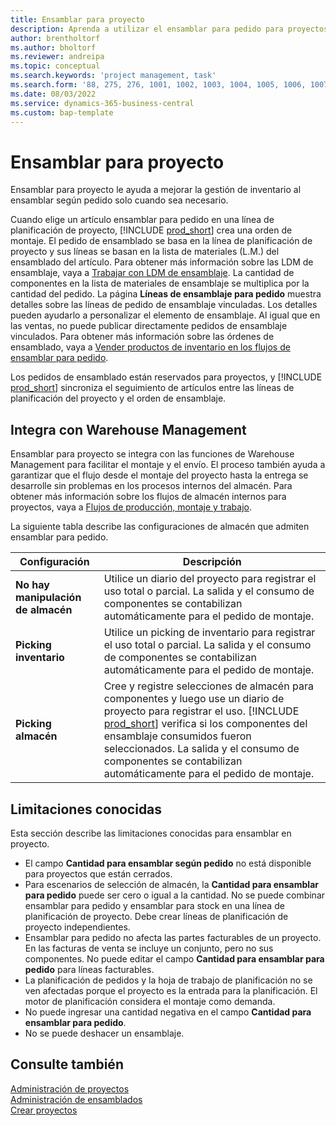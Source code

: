 ```yaml
---
title: Ensamblar para proyecto
description: Aprenda a utilizar el ensamblar para pedido para proyectos.
author: brentholtorf
ms.author: bholtorf
ms.reviewer: andreipa
ms.topic: conceptual
ms.search.keywords: 'project management, task'
ms.search.form: '88, 275, 276, 1001, 1002, 1003, 1004, 1005, 1006, 1007, 1020'
ms.date: 08/03/2022
ms.service: dynamics-365-business-central
ms.custom: bap-template
---
```

# Ensamblar para proyecto

Ensamblar para proyecto le ayuda a mejorar la gestión de inventario al ensamblar según pedido solo cuando sea necesario.

Cuando elige un artículo ensamblar para pedido en una línea de planificación de proyecto, [!INCLUDE [prod_short](includes/prod_short.md)] crea una orden de montaje. El pedido de ensamblado se basa en la línea de planificación de proyecto y sus líneas se basan en la lista de materiales (L.M.) del ensamblado del artículo. Para obtener más información sobre las LDM de ensamblaje, vaya a [Trabajar con LDM de ensamblaje](assembly-how-work-assembly-boms.md). La cantidad de componentes en la lista de materiales de ensamblaje se multiplica por la cantidad del pedido. La página **Líneas de ensamblaje para pedido** muestra detalles sobre las líneas de pedido de ensamblaje vinculadas. Los detalles pueden ayudarlo a personalizar el elemento de ensamblaje. Al igual que en las ventas, no puede publicar directamente pedidos de ensamblaje vinculados. Para obtener más información sobre las órdenes de ensamblado, vaya a [Vender productos de inventario en los flujos de ensamblar para pedido](assembly-how-to-sell-inventory-items-in-assemble-to-order-flows.md).

Los pedidos de ensamblado están reservados para proyectos, y [!INCLUDE [prod_short](includes/prod_short.md)] sincroniza el seguimiento de artículos entre las líneas de planificación del proyecto y el orden de ensamblaje.

## Integra con Warehouse Management

Ensamblar para proyecto se integra con las funciones de Warehouse Management para facilitar el montaje y el envío. El proceso también ayuda a garantizar que el flujo desde el montaje del proyecto hasta la entrega se desarrolle sin problemas en los procesos internos del almacén. Para obtener más información sobre los flujos de almacén internos para proyectos, vaya a [Flujos de producción, montaje y trabajo](design-details-internal-warehouse-flows.md#flows-to-and-from-assembly-in-a-basic-warehouse-configuration).

La siguiente tabla describe las configuraciones de almacén que admiten ensamblar para pedido.

|Configuración  |Descripción  |
|---------|---------|
|**No hay manipulación de almacén**|Utilice un diario del proyecto para registrar el uso total o parcial. La salida y el consumo de componentes se contabilizan automáticamente para el pedido de montaje.         |
|**Picking inventario**|Utilice un picking de inventario para registrar el uso total o parcial. La salida y el consumo de componentes se contabilizan automáticamente para el pedido de montaje.          |
|**Picking almacén**|Cree y registre selecciones de almacén para componentes y luego use un diario de proyecto para registrar el uso. [!INCLUDE [prod_short](includes/prod_short.md)] verifica si los componentes del ensamblaje consumidos fueron seleccionados. La salida y el consumo de componentes se contabilizan automáticamente para el pedido de montaje.         |

## Limitaciones conocidas

Esta sección describe las limitaciones conocidas para ensamblar en proyecto.

* El campo **Cantidad para ensamblar según pedido** no está disponible para proyectos que están cerrados.
* Para escenarios de selección de almacén, la **Cantidad para ensamblar para pedido** puede ser cero o igual a la cantidad. No se puede combinar ensamblar para pedido y ensamblar para stock en una línea de planificación de proyecto. Debe crear líneas de planificación de proyecto independientes.
* Ensamblar para pedido no afecta las partes facturables de un proyecto. En las facturas de venta se incluye un conjunto, pero no sus componentes. No puede editar el campo **Cantidad para ensamblar para pedido** para líneas facturables.
* La planificación de pedidos y la hoja de trabajo de planificación no se ven afectadas porque el proyecto es la entrada para la planificación. El motor de planificación considera el montaje como demanda.
* No puede ingresar una cantidad negativa en el campo **Cantidad para ensamblar para pedido**.
* No se puede deshacer un ensamblaje.

## Consulte también

[Administración de proyectos](projects-manage-projects.md)  
[Administración de ensamblados](assembly-assemble-items.md)  
[Crear proyectos](projects-how-create-jobs.md)
